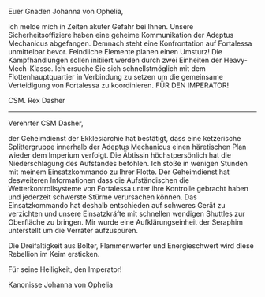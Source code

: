Euer Gnaden Johanna von Ophelia,

ich melde mich in Zeiten akuter Gefahr bei Ihnen.
Unsere Sicherheitsoffiziere haben eine geheime Kommunikation der Adeptus Mechanicus abgefangen.
Demnach steht eine Konfrontation auf Fortalessa unmittelbar bevor.
Feindliche Elemente planen einen Umsturz!
Die Kampfhandlungen sollen initiiert werden durch zwei Einheiten der Heavy-Mech-Klasse.
Ich ersuche Sie sich schnellstmöglich mit dem Flottenhauptquartier in Verbindung zu setzen um die gemeinsame Verteidigung von Fortalessa zu koordinieren.
FÜR DEN IMPERATOR!

CSM. Rex Dasher

-------------------------

Verehrter CSM Dasher,

der Geheimdienst der Ekklesiarchie hat bestätigt, dass eine ketzerische Splittergruppe innerhalb der Adeptus Mechanicus einen häretischen Plan wieder dem Imperium verfolgt.
Die Äbtissin höchstpersönlich hat die Niederschlagung des Aufstandes befohlen.
Ich stoße in wenigen Stunden mit meinem Einsatzkommando zu Ihrer Flotte. 
Der Geheimdienst hat desweiteren Informationen dass die Aufständischen die Wetterkontrollsysteme von Fortalessa unter ihre Kontrolle gebracht haben und jederzeit schwerste Stürme verursachen können.
Das Einsatzkommando hat deshalb entschieden auf schweres Gerät zu verzichten und unsere Einsatzkräfte mit schnellen wendigen Shuttles zur Oberfläche zu bringen.
Mir wurde eine Aufklärungseinheit der Seraphim unterstellt um die Verräter aufzuspüren.

Die Dreifaltigkeit aus Bolter, Flammenwerfer und Energieschwert wird diese Rebellion im Keim ersticken.

Für seine Heiligkeit, den Imperator!

Kanonisse Johanna von Ophelia
